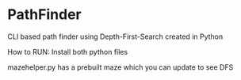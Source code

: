 # PathFinder
CLI based path finder using Depth-First-Search created in Python

How to RUN:
Install both python files

mazehelper.py has a prebuilt maze which you can update to see DFS


